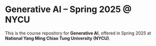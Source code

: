 # Generative AI – Spring 2025 @ NYCU

This is the course repository for **Generative AI**, offered in Spring 2025 at **National Yang Ming Chiao Tung University (NYCU)**.  
